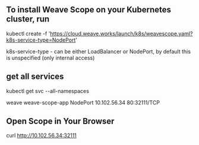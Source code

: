 
## To install Weave Scope on your Kubernetes cluster, run
kubectl create -f 'https://cloud.weave.works/launch/k8s/weavescope.yaml?k8s-service-type=NodePort'
 
k8s-service-type - can be either LoadBalancer or NodePort, by default this is unspecified (only internal access)

## get all services
kubectl get svc --all-namespaces

weave         weave-scope-app   NodePort    10.102.56.34   <none>        80:32111/TCP

## Open Scope in Your Browser

curl http://10.102.56.34:32111

